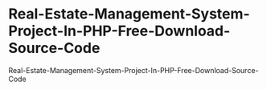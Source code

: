 # Real-Estate-Management-System-Project-In-PHP-Free-Download-Source-Code
Real-Estate-Management-System-Project-In-PHP-Free-Download-Source-Code
